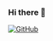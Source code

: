 ### Hi there 👋
[![GitHub](https://github-readme-stats-abserari.vercel.app/api?username=fabhi&show_icons=true&bg_color=30,e96443,904e95&title_color=fff&text_color=fff)](https://github.com/fabhi)
<!--
**Fabhi/Fabhi** is a ✨ _special_ ✨ repository because its `README.md` (this file) appears on your GitHub profile.

Here are some ideas to get you started:

- 🔭 I’m currently working on ...
- 🌱 I’m currently learning ...
- 👯 I’m looking to collaborate on ...
- 🤔 I’m looking for help with ...
- 💬 Ask me about ...
- 📫 How to reach me: ...
- 😄 Pronouns: ...
- ⚡ Fun fact: ...
-->
